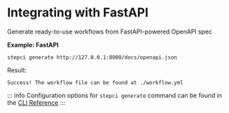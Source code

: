 # Integrating with FastAPI

Generate ready-to-use workflows from FastAPI-powered OpenAPI spec

**Example: FastAPI**

```
stepci generate http://127.0.0.1:8000/docs/openapi.json
```

Result:

```
Success! The workflow file can be found at ./workflow.yml
```

::: info
Configuration options for `stepci generate` command can be found in the [CLI Reference](/reference/cli#generate-spec-path)
:::
